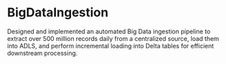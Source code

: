 # BigDataIngestion
Designed and implemented an automated Big Data ingestion pipeline to extract over 500 million records daily from a centralized source, load them into ADLS, and perform incremental loading into Delta tables for efficient downstream processing.
